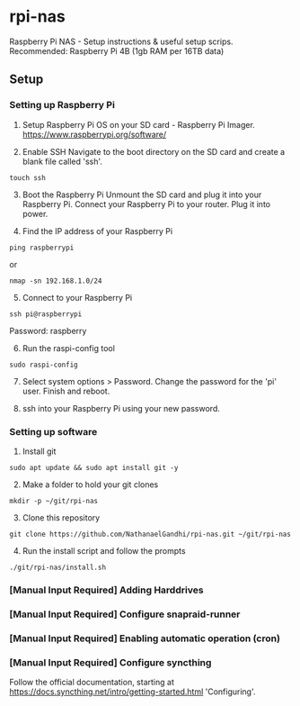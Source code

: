 # rpi-nas
Raspberry Pi NAS - Setup instructions &amp; useful setup scrips.
Recommended: Raspberry Pi 4B (1gb RAM per 16TB data)

## Setup
### Setting up Raspberry Pi
1. Setup Raspberry Pi OS on your SD card - Raspberry Pi Imager.
https://www.raspberrypi.org/software/

2. Enable SSH
Navigate to the boot directory on the SD card and create a blank file called 'ssh'.
```
touch ssh
```

3. Boot the Raspberry Pi
Unmount the SD card and plug it into your Raspberry Pi. Connect your Raspberry Pi to your router. Plug it into power.

4. Find the IP address of your Raspberry Pi
```
ping raspberrypi
```
or
```
nmap -sn 192.168.1.0/24
```

5. Connect to your Raspberry Pi
```
ssh pi@raspberrypi
```
Password: raspberry

6. Run the raspi-config tool
```
sudo raspi-config
```
7. Select system options > Password. Change the password for the 'pi' user.
Finish and reboot.

8. ssh into your Raspberry Pi using your new password.

### Setting up software
1. Install git
```
sudo apt update && sudo apt install git -y
```

2. Make a folder to hold your git clones
```
mkdir -p ~/git/rpi-nas
```

3. Clone this repository
```
git clone https://github.com/NathanaelGandhi/rpi-nas.git ~/git/rpi-nas
```

4. Run the install script and follow the prompts
```
./git/rpi-nas/install.sh
```

### [Manual Input Required] Adding Harddrives

### [Manual Input Required] Configure snapraid-runner

### [Manual Input Required] Enabling automatic operation (cron)

### [Manual Input Required] Configure syncthing
Follow the official documentation, starting at https://docs.syncthing.net/intro/getting-started.html 'Configuring'.
